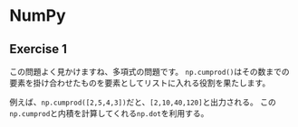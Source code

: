 # NumPy

## Exercise 1
この問題よく見かけますね、多項式の問題です。
`np.cumprod()`はその数までの要素を掛け合わせたものを要素としてリストに入れる役割を果たします。

例えば、`np.cumprod([2,5,4,3])`だと、`[2,10,40,120]`と出力される。
この`np.cumprod`と内積を計算してくれる`np.dot`を利用する。
